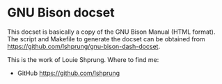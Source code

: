 GNU Bison docset
================

This docset is basically a copy of the GNU Bison Manual (HTML format). The
script and Makefile to generate the docset can be obtained from
<https://github.com/lshprung/gnu-bison-dash-docset>.

This is the work of Louie Shprung. Where to find me:

- GitHub <https://github.com/lshprung>
